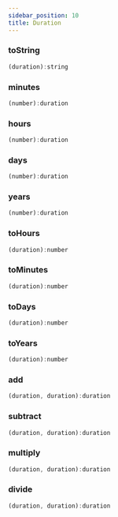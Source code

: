 ```yaml
---
sidebar_position: 10
title: Duration
---
```


### toString

```javascript
(duration):string
```

### minutes

```javascript
(number):duration
```

### hours

```javascript
(number):duration
```

### days

```javascript
(number):duration
```

### years

```javascript
(number):duration
```

### toHours

```javascript
(duration):number
```

### toMinutes

```javascript
(duration):number
```

### toDays

```javascript
(duration):number
```

### toYears

```javascript
(duration):number
```

### add

```javascript
(duration, duration):duration
```

### subtract

```javascript
(duration, duration):duration
```

### multiply

```javascript
(duration, duration):duration
```

### divide

```javascript
(duration, duration):duration
```
